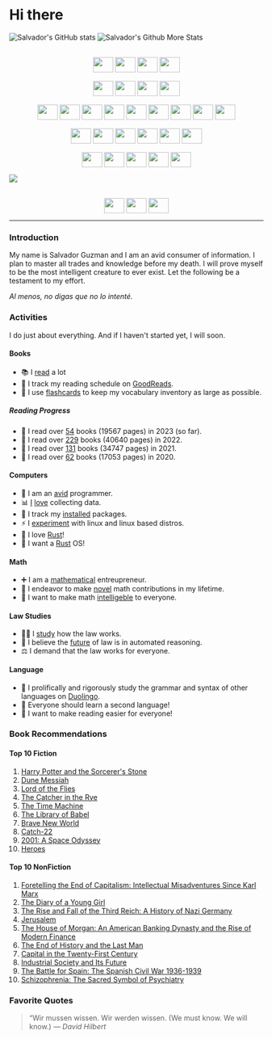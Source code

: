 # Hi there

![Salvador's GitHub stats](https://github-readme-stats.vercel.app/api?username=sguzman&show_icons=true&theme=radical)
![Salvador's Github More Stats](https://github-readme-stats.vercel.app/api/top-langs/?username=sguzman&layout=compact&langs_count=10&theme=radical)

<div style="display: inline_block" align="center"><br>
  <img align="center" height="30" width="40" src="https://raw.githubusercontent.com/sguzman/devicon/master/icons/markdown/markdown-original.svg">
  <img align="center" height="30" width="40" src="https://raw.githubusercontent.com/sguzman/devicon/master/icons/latex/latex-original.svg">
  <img align="center" height="30" width="40" src="https://raw.githubusercontent.com/sguzman/devicon/master/icons/vim/vim-plain.svg">
  <img align="center" height="30" width="40" src="https://raw.githubusercontent.com/sguzman/devicon/master/icons/vscode/vscode-plain.svg">
</div>

<div style="display: inline_block" align="center"><br>
  <img align="center" height="30" width="40" src="https://raw.githubusercontent.com/sguzman/devicon/master/icons/html5/html5-original.svg">
  <img align="center" height="30" width="40" src="https://raw.githubusercontent.com/sguzman/devicon/master/icons/css3/css3-original.svg">
  <img align="center" height="30" width="40" src="https://raw.githubusercontent.com/sguzman/devicon/master/icons/javascript/javascript-plain.svg">
  <img align="center" height="30" width="40" src="https://raw.githubusercontent.com/sguzman/devicon/master/icons/denojs/denojs-original.svg">
</div>

<div style="display: inline_block" align="center"><br>
  <img align="center" height="30" width="40" src="https://raw.githubusercontent.com/sguzman/devicon/master/icons/rust/rust-plain.svg">
  <img align="center" height="30" width="40" src="https://raw.githubusercontent.com/sguzman/devicon/master/icons/haskell/haskell-plain.svg">
  <img align="center" height="30" width="40" src="https://raw.githubusercontent.com/sguzman/devicon/master/icons/scala/scala-plain.svg">
  <img align="center" height="30" width="40" src="https://raw.githubusercontent.com/sguzman/devicon/master/icons/python/python-plain.svg">
  <img align="center" height="30" width="40" src="https://raw.githubusercontent.com/sguzman/devicon/master/icons/go/go-plain.svg">
  <img align="center" height="30" width="40" src="https://raw.githubusercontent.com/sguzman/devicon/master/icons/lua/lua-plain.svg">
  <img align="center" height="30" width="40" src="https://raw.githubusercontent.com/sguzman/devicon/master/icons/zig/zig-original.svg">
  <img align="center" height="30" width="40" src="https://raw.githubusercontent.com/sguzman/devicon/master/icons/cplusplus/cplusplus-plain.svg">
  <img align="center" height="30" width="40" src="https://raw.githubusercontent.com/sguzman/devicon/master/icons/java/java-plain.svg">
</div>

<div style="display: inline_block" align="center"><br>
  <img align="center" height="30" width="40" src="https://raw.githubusercontent.com/sguzman/devicon/master/icons/linux/linux-plain.svg">
  <img align="center" height="30" width="40" src="https://raw.githubusercontent.com/sguzman/devicon/master/icons/nixos/nixos-plain.svg">
  <img align="center" height="30" width="40" src="https://raw.githubusercontent.com/sguzman/devicon/master/icons/kubernetes/kubernetes-plain.svg">
  <img align="center" height="30" width="40" src="https://raw.githubusercontent.com/sguzman/devicon/master/icons/docker/docker-plain.svg">
  <img align="center" height="30" width="40" src="https://raw.githubusercontent.com/sguzman/devicon/master/icons/prometheus/prometheus-original.svg">
  <img align="center" height="30" width="40" src="https://raw.githubusercontent.com/sguzman/devicon/master/icons/postgresql/postgresql-plain.svg">
</div>

<div style="display: inline_block" align="center"><br>
  <img align="center" height="30" width="40" src="https://raw.githubusercontent.com/sguzman/devicon/master/icons/photoshop/photoshop-plain.svg">
  <img align="center" height="30" width="40" src="https://raw.githubusercontent.com/sguzman/devicon/master/icons/illustrator/illustrator-plain.svg">
  <img align="center" height="30" width="40" src="https://raw.githubusercontent.com/sguzman/devicon/master/icons/premierepro/premierepro-plain.svg">
  <img align="center" height="30" width="40" src="https://raw.githubusercontent.com/sguzman/devicon/master/icons/premierepro/premierepro-plain.svg">
  <img align="center" height="30" width="40" src="https://raw.githubusercontent.com/sguzman/devicon/master/icons/aftereffects/aftereffects-plain.svg">
</div>


![](https://komarev.com/ghpvc/?username=sguzman)

<div style="display: inline_block" align="center"><br>
  <img align="center" height="30" width="40" src="https://raw.githubusercontent.com/sguzman/devicon/master/icons/linkedin/linkedin-plain.svg">
  <img align="center" height="30" width="40" src="https://raw.githubusercontent.com/sguzman/devicon/master/icons/facebook/facebook-plain.svg">
  <img align="center" height="30" width="40" src="https://raw.githubusercontent.com/sguzman/devicon/master/icons/twitter/twitter-original.svg">
</div>

---

### Introduction
My name is Salvador Guzman and I am an avid consumer of information. I plan to master all trades and knowledge before my death. I will prove myself to be the most intelligent creature to ever exist. Let the following be a testament to my effort.

*Al menos, no digas que no lo intenté.*

### Activities
I do just about everything. And if I haven't started yet, I will soon.

#### Books
- 📚 I [read](https://github.com/sguzman/books-i-read) a lot
- 📒 I track my reading schedule on [GoodReads](https://www.goodreads.com/user/show/58613987-salvador-guzman).
- 📝 I use [flashcards](https://github.com/sguzman/english-flashcards-vocage) to keep my vocabulary inventory as large as possible.

##### Reading Progress
- 🧠 I read over [54](https://www.goodreads.com/user_challenges/39128783) books (19567 pages) in 2023 (so far).
- 🧠 I read over [229](https://www.goodreads.com/user_challenges/33451118) books (40640 pages) in 2022.
- 🧠 I read over [131](https://www.goodreads.com/user_challenges/28170883) books (34747 pages) in 2021.
- 🧠 I read over [62](https://www.goodreads.com/user_challenges/24301858) books (17053 pages) in 2020.

#### Computers
- 🔭 I am an [avid](https://github.com/sguzman) programmer.
- 📊 [I](https://github.com/sguzman/wolfram-data-repo) [love](https://github.com/sguzman/harvard-atlas-data) collecting data.
- 🌱 I track my [installed](https://github.com/sguzman/package-list) packages.
- ⚡ I [experiment](https://nixos.org/) with linux and linux based distros.
- 🦞 I love [Rust](https://www.rust-lang.org/)!
- 🧪 I want a [Rust](https://www.redox-os.org/) OS!

#### Math
- ➕ I am a [mathematical](https://github.com/sguzman/MathematicaMathFun) entreupreneur.
- 🔢 I endeavor to make [novel](https://github.com/sguzman/collatz-junk) math contributions in my lifetime.
- 🎲 I want to make math [intelligeble](https://www.cde.ca.gov/be/st/ss/documents/ccssmathstandardaug2013.pdf) to everyone.

#### Law Studies
- 👨‍⚖️ I [study](https://github.com/sguzman/us-code-stash) how the law works.
- 🤖 I believe the [future](https://law.mit.edu/pub/draftingx2rl/release/2) of law is in automated reasoning.
- ⚖️ I demand that the law works for everyone.

#### Language
- 🦉 I prolifically and rigorously study the grammar and syntax of other languages on [Duolingo](https://www.duolingo.com/profile/its_me_sguzman).
- 📝 Everyone should learn a second language!
- 🙌 I want to make reading easier for everyone!

### Book Recommendations

#### Top 10 Fiction
1. [Harry Potter and the Sorcerer's Stone](https://www.goodreads.com/book/show/3.Harry_Potter_and_the_Sorcerer_s_Stone)
2. [Dune Messiah](https://www.goodreads.com/book/show/44492285-dune-messiah?ref=nav_sb_ss_1_10)
3. [Lord of the Flies](https://www.goodreads.com/book/show/6193662-lord-of-the-flies)
4. [The Catcher in the Rye](https://www.goodreads.com/book/show/5107.The_Catcher_in_the_Rye)
5. [The Time Machine](https://www.goodreads.com/book/show/2493.The_Time_Machine?ref=nav_sb_ss_1_16)
6. [The Library of Babel](https://www.goodreads.com/book/show/172366.The_Library_of_Babel)
7. [Brave New World](https://www.goodreads.com/book/show/5129.Brave_New_World)
8. [Catch-22](https://www.goodreads.com/book/show/168668.Catch_22)
9. [2001: A Space Odyssey](https://www.goodreads.com/book/show/70535.2001)
10. [Heroes](https://www.goodreads.com/book/show/293951.Heroes)

#### Top 10 NonFiction
1. [Foretelling the End of Capitalism: Intellectual Misadventures Since Karl Marx](https://www.goodreads.com/book/show/51579648-foretelling-the-end-of-capitalism)
2. [The Diary of a Young Girl](https://www.goodreads.com/book/show/48855.The_Diary_of_a_Young_Girl)
3. [The Rise and Fall of the Third Reich: A History of Nazi Germany](https://www.goodreads.com/book/show/767171.The_Rise_and_Fall_of_the_Third_Reich)
4. [Jerusalem](https://www.goodreads.com/book/show/9477628-jerusalem)
5. [The House of Morgan: An American Banking Dynasty and the Rise of Modern Finance](https://www.goodreads.com/book/show/16131.The_House_of_Morgan)
6. [The End of History and the Last Man](https://www.goodreads.com/book/show/57981.The_End_of_History_and_the_Last_Man)
7. [Capital in the Twenty-First Century](https://www.goodreads.com/book/show/18736925-capital-in-the-twenty-first-century)
8. [Industrial Society and Its Future](https://www.goodreads.com/book/show/225468.Industrial_Society_and_Its_Future)
9. [The Battle for Spain: The Spanish Civil War 1936-1939](https://www.goodreads.com/book/show/42660.The_Battle_for_Spain)
10. [Schizophrenia: The Sacred Symbol of Psychiatry](https://www.goodreads.com/book/show/813205.Schizophrenia)
### Favorite Quotes
> “Wir mussen wissen. Wir werden wissen. (We must know. We will know.)
_― David Hilbert_
